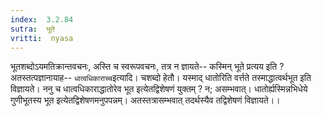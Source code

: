 ```yaml
---
index:  3.2.84
sutra:  भूते
vritti:  nyasa
---
```


भूतशब्दोऽयमतिक्रान्तवचनः, अस्ति च स्वरूपवचनः, तत्र न ज्ञायते-- कस्मिन् भूते प्रत्यय इति ? अतस्तत्पज्ञानायाह-- `धात्वधिकाराच्च`इत्यादि। चशब्दो हेतौ। यस्माद् धातोरिति वर्त्तते तस्माद्धात्वर्थभूत इति विज्ञायते। ननु च धात्वधिकाराद्धातोरेव भूत इत्येतद्विशेषणं युक्तम् ? न; असम्भवात्। धातोर्ह्यस्मिन्नभिधेये गुणीभूतस्य भूत इत्येतद्विशेषणमनुपपन्नम्। अतस्तत्रासम्भवात् तदर्थस्यैव तद्विशेषणं विज्ञायते।।


